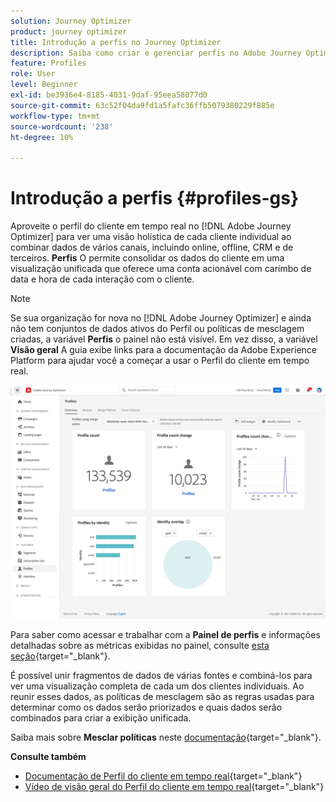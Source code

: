 ```yaml
---
solution: Journey Optimizer
product: journey optimizer
title: Introdução a perfis no Journey Optimizer
description: Saiba como criar e gerenciar perfis no Adobe Journey Optimizer
feature: Profiles
role: User
level: Beginner
exl-id: be3936e4-8185-4031-9daf-95eea58077d0
source-git-commit: 63c52f04da9fd1a5fafc36ffb5079380229f885e
workflow-type: tm+mt
source-wordcount: '238'
ht-degree: 10%

---
```


# Introdução a perfis {#profiles-gs}

Aproveite o perfil do cliente em tempo real no [!DNL Adobe Journey Optimizer] para ver uma visão holística de cada cliente individual ao combinar dados de vários canais, incluindo online, offline, CRM e de terceiros. **Perfis** O permite consolidar os dados do cliente em uma visualização unificada que oferece uma conta acionável com carimbo de data e hora de cada interação com o cliente.

>[!NOTE]
>
>Se sua organização for nova no [!DNL Adobe Journey Optimizer] e ainda não tem conjuntos de dados ativos do Perfil ou políticas de mesclagem criadas, a variável **Perfis** o painel não está visível. Em vez disso, a variável **Visão geral** A guia exibe links para a documentação da Adobe Experience Platform para ajudar você a começar a usar o Perfil do cliente em tempo real.

![](assets/profiles-home.png)

Para saber como acessar e trabalhar com a **Painel de perfis** e informações detalhadas sobre as métricas exibidas no painel, consulte [esta seção](https://experienceleague.adobe.com/docs/experience-platform/profile/ui/user-guide.html?lang=pt-BR){target="_blank"}.

É possível unir fragmentos de dados de várias fontes e combiná-los para ver uma visualização completa de cada um dos clientes individuais. Ao reunir esses dados, as políticas de mesclagem são as regras usadas para determinar como os dados serão priorizados e quais dados serão combinados para criar a exibição unificada.

Saiba mais sobre **Mesclar políticas** neste [documentação](https://experienceleague.adobe.com/docs/experience-platform/profile/merge-policies/ui-guide.html){target="_blank"}.

**Consulte também**

* [Documentação de Perfil do cliente em tempo real](https://experienceleague.adobe.com/docs/experience-platform/query/home.html?lang=pt-BR){target="_blank"}
* [Vídeo de visão geral do Perfil do cliente em tempo real](https://experienceleague.adobe.com/docs/experience-platform/profile/home.html?lang=pt-BR){target="_blank"}
